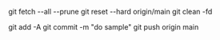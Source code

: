 git fetch --all --prune
git reset --hard origin/main
git clean -fd

git add -A
git commit -m "do sample"
git push origin main